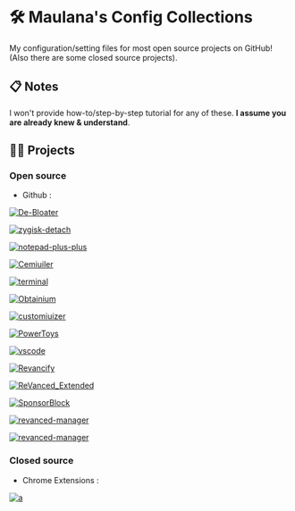 # 🛠️ Maulana's Config Collections

My configuration/setting files for most open source projects on GitHub! (Also there are some closed source projects).

## 📋 Notes

I won't provide how-to/step-by-step tutorial for any of these. **I assume you are already knew & understand**.

## 👨‍💻 Projects

### Open source

- Github :

[![De-Bloater](https://github-readme-stats.vercel.app/api/pin/?username=sunilpaulmathew&repo=De-Bloater&show_owner=true&theme=vue&border_radius=12)](https://github.com/sunilpaulmathew/De-Bloater)

[![zygisk-detach](https://github-readme-stats.vercel.app/api/pin/?username=j-hc&repo=zygisk-detach&show_owner=true&theme=vue&border_radius=12)](https://github.com/j-hc/zygisk-detach)

[![notepad-plus-plus](https://github-readme-stats.vercel.app/api/pin/?username=notepad-plus-plus&repo=notepad-plus-plus&show_owner=true&theme=vue&border_radius=12)](https://github.com/notepad-plus-plus/notepad-plus-plus)

[![Cemiuiler](https://github-readme-stats.vercel.app/api/pin/?username=Team-Cemiuiler&repo=Cemiuiler&show_owner=true&theme=vue&border_radius=12)](https://github.com/Team-Cemiuiler/Cemiuiler)

[![terminal](https://github-readme-stats.vercel.app/api/pin/?username=microsoft&repo=terminal&show_owner=true&theme=vue&border_radius=12)](https://github.com/microsoft/terminal)

[![Obtainium](https://github-readme-stats.vercel.app/api/pin/?username=ImranR98&repo=Obtainium&show_owner=true&theme=vue&border_radius=12)](https://github.com/ImranR98/Obtainium)

[![customiuizer](https://github-readme-stats.vercel.app/api/pin/?username=MonwF&repo=customiuizer&show_owner=true&theme=vue&border_radius=12)](https://github.com/MonwF/customiuizer)

[![PowerToys](https://github-readme-stats.vercel.app/api/pin/?username=microsoft&repo=PowerToys&show_owner=true&theme=vue&border_radius=12)](https://github.com/microsoft/PowerToys)

[![vscode](https://github-readme-stats.vercel.app/api/pin/?username=microsoft&repo=vscode&show_owner=true&theme=vue&border_radius=12)](https://github.com/microsoft/vscode)

[![Revancify](https://github-readme-stats.vercel.app/api/pin/?username=decipher3114&repo=Revancify&show_owner=true&theme=vue&border_radius=12)](https://github.com/decipher3114/Revancify)

[![ReVanced_Extended](https://github-readme-stats.vercel.app/api/pin/?username=inotia00&repo=ReVanced_Extended&show_owner=true&theme=vue&border_radius=12)](https://github.com/inotia00/ReVanced_Extended)

[![SponsorBlock](https://github-readme-stats.vercel.app/api/pin/?username=ajayyy&repo=SponsorBlock&show_owner=true&theme=vue&border_radius=12)](https://github.com/ajayyy/SponsorBlock)

[![revanced-manager](https://github-readme-stats.vercel.app/api/pin/?username=ReVanced&repo=revanced-manager&show_owner=true&theme=vue&border_radius=12)](https://github.com/ReVanced/revanced-manager)

[![revanced-manager](https://github-readme-stats.vercel.app/api/pin/?username=inotia00&repo=revanced-manager&show_owner=true&theme=vue&border_radius=12)](https://github.com/inotia00/revanced-manager)

### Closed source

- Chrome Extensions :

[![a](https://lh3.googleusercontent.com/nudNXUHW8hVpiOYmhk8LY1XBwv-q76JYMlCdOC5sx5jFLUnc2-bk7XIklQq3YdOBArS3qWuSrOpAfDKndadVXEKWVQ=s1280-w1280-h800)](https://chromewebstore.google.com/detail/enhancer-for-youtube/ponfpcnoihfmfllpaingbgckeeldkhle)